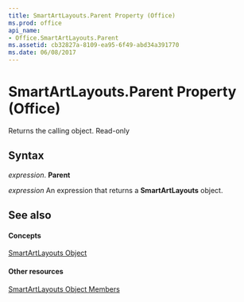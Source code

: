 ```yaml
---
title: SmartArtLayouts.Parent Property (Office)
ms.prod: office
api_name:
- Office.SmartArtLayouts.Parent
ms.assetid: cb32827a-8109-ea95-6f49-abd34a391770
ms.date: 06/08/2017
---
```



# SmartArtLayouts.Parent Property (Office)

Returns the calling object. Read-only


## Syntax

 _expression_. **Parent**

 _expression_ An expression that returns a **SmartArtLayouts** object.


## See also


#### Concepts


[SmartArtLayouts Object](smartartlayouts-object-office.md)
#### Other resources


[SmartArtLayouts Object Members](smartartlayouts-members-office.md)


